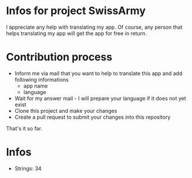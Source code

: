 # Infos for project SwissArmy
I appreciate any help with translating my app. Of course, any person that helps translating my app will get the app for free in return.

# Contribution process
- Inform me via mail that you want to help to translate this app and add following informations
  - app name
  - language
- Wait for my answer mail - I will prepare your language if it does not yet exist
- Clone this project and make your changes
- Create a pull request to submit your changes into this repository

That's it so far.

# Infos
- Strings: 34
